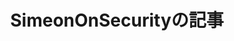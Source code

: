 ---
title: "SimeonOnSecurityの記事"
description: "サイバーセキュリティ、情報技術、自動化に関するあなたの個人ガイド。洞察に富んだ記事、個人の経験、専門家のヒントを通じて、安全なデジタルワールドを探求しましょう。"
tags: ["サイバーセキュリティのヒント", "自動化の技術", "ネットワークセキュリティ", "データプライバシー", "ITセキュリティ", "ハッキングの防止", "セキュアコーディング", "ネットワークインフラストラクチャ", "デジタルフォレンジック", "クラウドセキュリティ", "サイバー脅威インテリジェンス", "インシデント対応", "脆弱性評価", "ペネトレーションテスト", "アイデンティティ管理", "セキュリティ意識", "マルウェア分析", "データ暗号化", "ファイアウォールの設定", "セキュアなWeb開発", "ネットワークモニタリング", "サイバーセキュリティフレームワーク", "IoTセキュリティ", "モバイルセキュリティ", "フィッシング防止", "サイバーセキュリティのベストプラクティス", "脅威ハンティング", "ソーシャルエンジニアリング防御", "アクセス制御", "ネットワークセグメンテーション"]
---